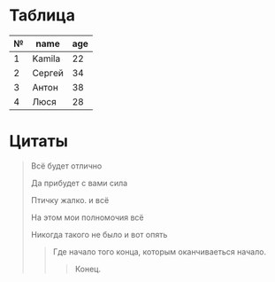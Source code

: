 # Таблица
|№|name|age|
|-|----|---|
1|Kamila|22|
2|Сергей|34
3|Антон|38
4|Люся|28

# Цитаты
> Всё будет отлично
>
> Да прибудет с вами сила
>
> Птичку жалко. и всё
>
> На этом мои полномочия всё
>
>Никогда такого не было и вот опять
>> Где начало того конца, которым 
оканчиваеться начало.
>>> Конец.